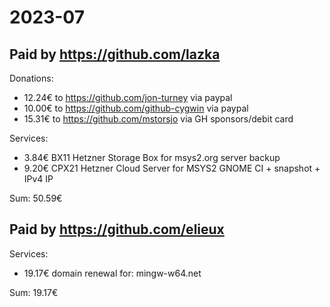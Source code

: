 # 2023-07

## Paid by https://github.com/lazka

Donations:

* 12.24€ to https://github.com/jon-turney via paypal
* 10.00€ to https://github.com/github-cygwin via paypal
* 15.31€ to https://github.com/mstorsjo via GH sponsors/debit card

Services:

* 3.84€ BX11 Hetzner Storage Box for msys2.org server backup
* 9.20€ CPX21 Hetzner Cloud Server for MSYS2 GNOME CI + snapshot + IPv4 IP

Sum: 50.59€

## Paid by https://github.com/elieux

Services:

* 19.17€ domain renewal for: mingw-w64.net

Sum: 19.17€

